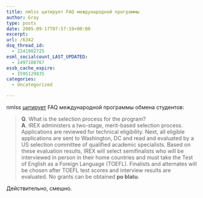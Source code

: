 ```yaml
---
title: nmlss цитирует FAQ международной программы
author: Gray
type: posts
date: 2005-09-17T07:57:19+00:00
excerpt:
url: /6342
dsq_thread_id:
  - 2241902725
esml_socialcount_LAST_UPDATED:
  - 1497188767
essb_cache_expire:
  - 1595129835
categories:
  - Uncategorized

---
```








nmlss <a href="http://nmlss.com/wp/?p=171" target="_blank">цитирует</a> FAQ международной программы обмена студентов:

> **Q**. What is the selection process for the program?  
> **A**. IREX administers a two-stage, merit-based selection process. Applications are reviewed for technical eligibility. Next, all eligible applications are sent to Washington, DC and read and evaluated by a US selection committee of qualified academic specialists. Based on these evaluation results, IREX will select semifinalists who will be interviewed in person in their home countries and must take the Test of English as a Foreign Language (TOEFL). Finalists and alternates will be chosen after TOEFL test scores and interview results are evaluated. No grants can be obtained **po blatu**.

Действительно, смешно.